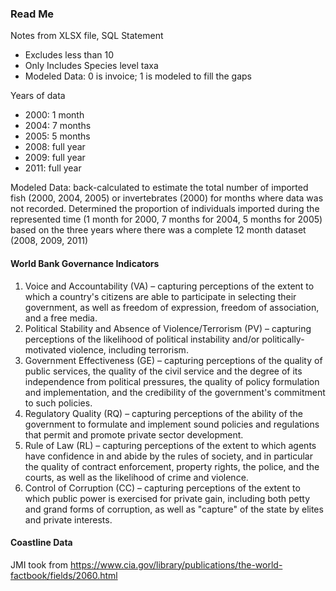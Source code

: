 ### Read Me

Notes from XLSX file, SQL Statement  

* Excludes less than 10   
* Only Includes Species level taxa
* Modeled Data: 0 is invoice; 1 is modeled to fill the gaps  

Years of data  

* 2000: 1 month  
* 2004: 7 months  
* 2005: 5 months  
* 2008: full year  
* 2009: full year  
* 2011: full year  

Modeled Data: back-calculated to estimate the total number of imported fish (2000, 2004, 2005) or invertebrates (2000) for months where data was not recorded. Determined the proportion of individuals imported during the represented time (1 month for 2000, 7 months for 2004, 5 months for 2005) based on the three years where there was a complete 12 month dataset (2008, 2009, 2011)  

#### World Bank Governance Indicators  
1.  Voice and Accountability (VA) – capturing perceptions of the extent to which a country's citizens are able to participate in selecting their government, as well as freedom of expression, freedom of association, and a free media.  
2.  Political Stability and Absence of Violence/Terrorism (PV) – capturing perceptions of the likelihood of political instability and/or politically-motivated violence, including terrorism.  
3.  Government Effectiveness (GE) – capturing perceptions of the quality of public services, the quality of the civil service and the degree of its independence from political pressures, the quality of policy formulation and implementation, and the credibility of the government's commitment to such policies.  
4.  Regulatory Quality (RQ) – capturing perceptions of the ability of the government to formulate and implement sound policies and regulations that permit and promote private sector development.  
5.  Rule of Law (RL) – capturing perceptions of the extent to which agents have confidence in and abide by the rules of society, and in particular the quality of contract enforcement, property rights, the police, and the courts, as well as the likelihood of crime and violence.  
6.  Control of Corruption (CC) – capturing perceptions of the extent to which public power is exercised for private gain, including both petty and grand forms of corruption, as well as "capture" of the state by elites and private interests.    

#### Coastline Data  
JMI took from https://www.cia.gov/library/publications/the-world-factbook/fields/2060.html  